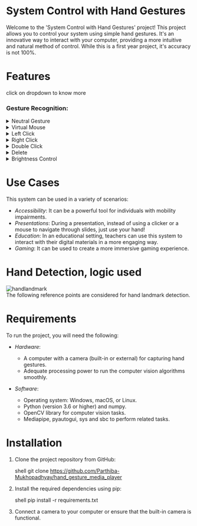 # System Control with Hand Gestures

Welcome to the 'System Control with Hand Gestures' project! This project allows you to control your system using simple hand gestures. It's an innovative way to interact with your computer, providing a more intuitive and natural method of control. While this is a first year project, it's accuracy is not 100%.

# Features
 click on dropdown to know more <br>

### Gesture Recognition:
<details>
<summary>Neutral Gesture</summary>
 <figure>
  <img src="https://github.com/xenon-19/Gesture_Controller/blob/9be82cfc75aa4c04fff0e12dd4de853f9d83a101/demo_media/palm.gif" alt="Palm" width="711" height="400"><br>
  <figcaption>Neutral Gesture. Used to halt/stop execution of current gesture.</figcaption>
</figure>
</details>
 

<details>
<summary>Virtual Mouse</summary>
  <img src="https://github.com/xenon-19/Gesture_Controller/blob/e20edfb1f368ffa600d96bd91031942ec97cb2ab/demo_media/move%20mouse.gif" alt="Move Cursor" width="711" height="400"><br>
  <figcaption>Control your mouse cursor with hand movements. Cursor is assigned to the midpoint of index and middle fingertips.</figcaption>
</details>

<details>
<summary>Left Click</summary>
<img src="https://github.com/xenon-19/Gesture_Controller/blob/9be82cfc75aa4c04fff0e12dd4de853f9d83a101/demo_media/left%20click.gif" alt="Left Click" width="711" height="400"><br>
 <figcaption>Perform left mouse clicks when index fingertip on thumb.</figcaption>
</details>

<details>
<summary>Right Click</summary>
<img src="https://github.com/xenon-19/Gesture_Controller/blob/9be82cfc75aa4c04fff0e12dd4de853f9d83a101/demo_media/right%20click.gif" alt="Right Click" width="711" height="400"><br>
 <figcaption>Perform right mouse clicks when middle fingertip on thumb.</figcaption>
</details>

<details>
<summary>Double Click</summary>
<img src="https://github.com/xenon-19/Gesture_Controller/blob/9be82cfc75aa4c04fff0e12dd4de853f9d83a101/demo_media/double%20click.gif" alt="Double Click" width="711" height="400"><br>
 <figcaption>Execute a double click.</figcaption>
</details>

<details>
<summary>Delete</summary>
<img src="https://github.com/xenon-19/Gesture_Controller/blob/9be82cfc75aa4c04fff0e12dd4de853f9d83a101/demo_media/double%20click.gif" alt="Double Click" width="711" height="400"><br>
 <figcaption>Delete files or text by performing a gun hand gesture.</figcaption>
</details>

<details>
<summary>Brightness Control</summary>
<img src="https://github.com/xenon-19/Gesture_Controller/blob/9be82cfc75aa4c04fff0e12dd4de853f9d83a101/demo_media/Brigntness%20Control.gif" alt="Brightness Control" width="711" height="400"><br>
 <figcaption>Adjust your screen's brightness level with a simple pinch hand movement. The rate of increase/decrease of brightness is proportional to the distance moved by pinch gesture from start point. </figcaption>
</details>

# Use Cases

This system can be used in a variety of scenarios:

- *Accessibility*: It can be a powerful tool for individuals with mobility impairments.
- *Presentations*: During a presentation, instead of using a clicker or a mouse to navigate through slides, just use your hand!
- *Education*: In an educational setting, teachers can use this system to interact with their digital materials in a more engaging way.
- *Gaming*: It can be used to create a more immersive gaming experience.

# Hand Detection, logic used
![handlandmark](https://github.com/Parthiba-Mukhopadhyay/hand_gesture_media_player/assets/89331202/80c7e10e-48ac-44c5-90ea-be40643f6cab)
<br>
The following reference points are considered for hand landmark detection.
<br>

# Requirements

To run the project, you will need the following:

- *Hardware*:
  - A computer with a camera (built-in or external) for capturing hand gestures.
  - Adequate processing power to run the computer vision algorithms smoothly.

- *Software*:
  - Operating system: Windows, macOS, or Linux.
  - Python (version 3.6 or higher) and numpy.
  - OpenCV library for computer vision tasks.
  - Mediapipe, pyautogui, sys and sbc to perform related tasks.

# Installation

1. Clone the project repository from GitHub:

   shell
   git clone https://github.com/Parthiba-Mukhopadhyay/hand_gesture_media_player
   

2. Install the required dependencies using pip:

   shell
   pip install -r requirements.txt
   

3. Connect a camera to your computer or ensure that the built-in camera is functional.
